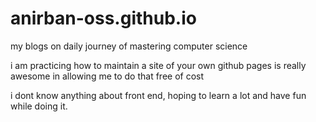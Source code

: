 # anirban-oss.github.io
my blogs on daily journey of mastering computer science

i am practicing how to maintain a site of your own
github pages is really awesome in allowing me to do that free of cost

i dont know anything about front end, hoping to learn a lot and have fun while doing it.
